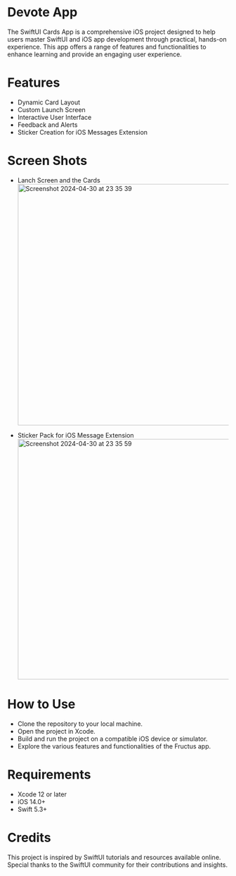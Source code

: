 # Devote App
The SwiftUI Cards App is a comprehensive iOS project designed to help users master SwiftUI and iOS app development through practical, hands-on experience. This app offers a range of features and functionalities to enhance learning and provide an engaging user experience.

# Features
- Dynamic Card Layout
- Custom Launch Screen
- Interactive User Interface
- Feedback and Alerts
- Sticker Creation for iOS Messages Extension

# Screen Shots
- Lanch Screen and the Cards<br>
  <img width="548" alt="Screenshot 2024-04-30 at 23 35 39" src="https://github.com/kathir56/Developers/assets/139846785/abf3d059-0031-4b09-b5ce-cbe94b0ae1e3">

- Sticker Pack for iOS Message Extension<br>
  <img width="546" alt="Screenshot 2024-04-30 at 23 35 59" src="https://github.com/kathir56/Developers/assets/139846785/dec72d7f-c17f-4454-8fb2-54704085c829">


# How to Use
- Clone the repository to your local machine.
- Open the project in Xcode.
- Build and run the project on a compatible iOS device or simulator.
- Explore the various features and functionalities of the Fructus app.
# Requirements
- Xcode 12 or later
- iOS 14.0+
- Swift 5.3+
# Credits
This project is inspired by SwiftUI tutorials and resources available online. Special thanks to the SwiftUI community for their contributions and insights.
